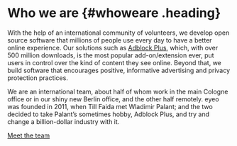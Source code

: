 <span>Who we are</span> {#whoweare .heading}
=================================

With the help of an international community of volunteers, we develop open source software that millions of people use every day to have a better online experience. Our solutions such as [Adblock Plus](https://adblockplus.org/), which, with over 500 million downloads, is the most popular add-on/extension ever, put users in control over the kind of content they see online. Beyond that, we build software that encourages positive, informative advertising and privacy protection practices.

We are an international team, about half of whom work in the main Cologne office or in our shiny new Berlin office, and the other half remotely. eyeo was founded in 2011, when Till Faida met Wladimir Palant; and the two decided to take Palant’s sometimes hobby, Adblock Plus, and try and change a billion-dollar industry with it.

[Meet the team](team)

